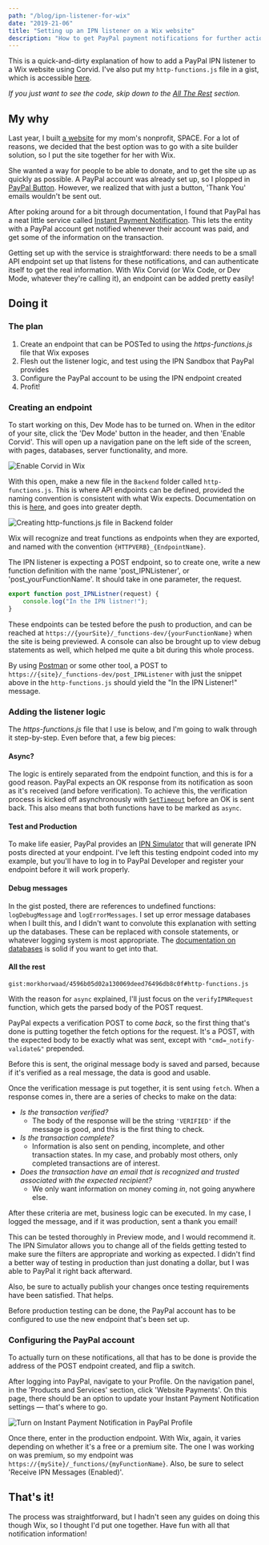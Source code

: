 ```yaml
---
path: "/blog/ipn-listener-for-wix"
date: "2019-21-06"
title: "Setting up an IPN listener on a Wix website"
description: "How to get PayPal payment notifications for further action"
---
```


This is a quick-and-dirty explanation of how to add a PayPal IPN listener to a Wix website using Corvid. I've also put my `http-functions.js` file in a gist, which is accessible [here](https://gist.github.com/morkhorwaad/4596b05d02a130069deed76496db8c0f).

_If you just want to see the code, skip down to the <a class="internal-link" href="#all-the-rest">All The Rest</a> section._ 

## My why

Last year, I built [a website](https://spaceinvermont.org) for my mom's nonprofit, SPACE. For a lot of reasons, we decided that the best option was to go with a site builder solution, so I put the site together for her with Wix. 

She wanted a way for people to be able to donate, and to get the site up as quickly as possible. A PayPal account was already set up, so I plopped in [PayPal Button](https://www.paypal.com/lc/webapps/mpp/buttons). However, we realized that with just a button, 'Thank You' emails wouldn't be sent out.

After poking around for a bit through documentation, I found that PayPal has a neat little service called [Instant Payment Notification](https://developer.paypal.com/docs/classic/products/instant-payment-notification/). This lets the entity with a PayPal account get notified whenever their account was paid, and get some of the information on the transaction. 

Getting set up with the service is straightforward: there needs to be a small API endpoint set up that listens for these notifications, and can authenticate itself to get the real information. With Wix Corvid (or Wix Code, or Dev Mode, whatever they're calling it), an endpoint can be added pretty easily!

## Doing it

### The plan 

1. Create an endpoint that can be POSTed to using the _https-functions.js_ file that Wix exposes
2. Flesh out the listener logic, and test using the IPN Sandbox that PayPal provides
3. Configure the PayPal account to be using the IPN endpoint created
4. Profit!

### Creating an endpoint

To start working on this, Dev Mode has to be turned on. When in the editor of your site, click the 'Dev Mode' button in the header, and then 'Enable Corvid'. This will open up a navigation pane on the left side of the screen, with pages, databases, server functionality, and more. 

<img alt="Enable Corvid in Wix" src="./enableCorvid.png"/>

With this open, make a new file in the `Backend` folder called `http-functions.js`. This is where API endpoints can be defined, provided the naming convention is consistent with what Wix expects. Documentation on this is [here](https://www.wix.com/corvid/reference/wix-http-functions.html), and goes into greater depth. 

<img alt="Creating http-functions.js file in Backend folder" src="./httpFunctionsFile.png" />

Wix will recognize and treat functions as endpoints when they are exported, and named with the convention `{HTTPVERB}_{EndpointName}`. 

The IPN listener is expecting a POST endpoint, so to create one, write a new function definition with the name 'post_IPNListener', or 'post_yourFunctionName'. It should take in one parameter, the request.

```javascript
export function post_IPNListner(request) {
    console.log("In the IPN listner!");
}
```

These endpoints can be tested before the push to production, and can be reached at `https://{yourSite}/_functions-dev/{yourFunctionName}` when the site is being previewed. A console can also be brought up to view debug statements as well, which helped me quite a bit during this whole process.

By using [Postman](https://www.getpostman.com/) or some other tool, a POST to `https://{site}/_functions-dev/post_IPNListener` with just the snippet above in the `http-functions.js` should yield the "In the IPN Listener!" message. 

### Adding the listener logic

The _https-functions.js_ file that I use is below, and I'm going to walk through it step-by-step. Even before that, a few big pieces: 

#### Async? 

The logic is entirely separated from the endpoint function, and this is for a good reason. PayPal expects an OK response from its notification as soon as it's received (and before verification). To achieve this, the verification process is kicked off asynchronously with [`SetTimeout`](https://developer.mozilla.org/en-US/docs/Web/API/WindowOrWorkerGlobalScope/setTimeout) before an OK is sent back. This also means that both functions have to be marked as `async`. 

#### Test and Production

To make life easier, PayPal provides an [IPN Simulator](https://developer.paypal.com/docs/classic/ipn/integration-guide/IPNSimulator/#ipn-listener-requirements) that will generate IPN posts directed at your endpoint. I've left this testing endpoint coded into my example, but you'll have to log in to PayPal Developer and register your endpoint before it will work properly. 

#### Debug messages
In the gist posted, there are references to undefined functions: `logDebugMessage` and `logErrorMessages`. I set up error message databases when I built this, and I didn't want to convolute this explanation with setting up the databases. These can be replaced with console statements, or whatever logging system is most appropriate. The [documentation on databases](https://support.wix.com/en/article/corvid-working-with-the-data-api) is solid if you want to get into that. 

<h4 id="all-the-rest">All the rest</h4>

`gist:morkhorwaad/4596b05d02a130069deed76496db8c0f#http-functions.js`

With the reason for `async` explained, I'll just focus on the `verifyIPNRequest` function, which gets the parsed body of the POST request. 

PayPal expects a verification POST to come _back_, so the first thing that's done is putting together the fetch options for the request. It's a POST, with the expected body to be exactly what was sent, except with `"cmd=_notify-validate&"` prepended. 

Before this is sent, the original message body is saved and parsed, because if it's verified as a real message, the data is good and usable. 

Once the verification message is put together, it is sent using `fetch`. When a response comes in, there are a series of checks to make on the data: 

- _Is the transaction verified?_
    - The body of the response will be the string `'VERIFIED'` if the message is good, and this is the first thing to check. 
- _Is the transaction complete?_
    - Information is also sent on pending, incomplete, and other transaction states. In my case, and probably most others, only completed transactions are of interest. 
- _Does the transaction have an email that is recognized and trusted associated with the expected recipient?_
    - We only want information on money coming _in_, not going anywhere else. 

After these criteria are met, business logic can be executed. In my case, I logged the message, and if it was production, sent a thank you email! 

This can be tested thoroughly in Preview mode, and I would recommend it. The IPN Simulator allows you to change all of the fields getting tested to make sure the filters are appropriate and working as expected. I didn't find a better way of testing in production than just donating a dollar, but I was able to PayPal it right back afterward. 

Also, be sure to actually publish your changes once testing requirements have been satisfied. That helps. 

Before production testing can be done, the PayPal account has to be configured to use the new endpoint that's been set up. 

### Configuring the PayPal account

To actually turn on these notifications, all that has to be done is provide the address of the POST endpoint created, and flip a switch. 

After logging into PayPal, navigate to your Profile. On the navigation panel, in the 'Products and Services' section, click 'Website Payments'. On this page, there should be an option to update your Instant Payment Notification settings &mdash; that's where to go. 

<img alt="Turn on Instant Payment Notification in PayPal Profile" src="paypalConfig.png" />

Once there, enter in the production endpoint. With Wix, again, it varies depending on whether it's a free or a premium site. The one I was working on was premium, so my endpoint was `https://{mySite}/_functions/{myFunctionName}`. Also, be sure to select 'Receive IPN Messages (Enabled)'. 

## That's it! 

The process was straightforward, but I hadn't seen any guides on doing this though Wix, so I thought I'd put one together. Have fun with all that notification information!


